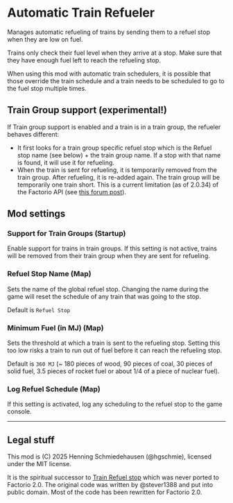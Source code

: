 # Automatic Train Refueler

Manages automatic refueling of trains by sending them to a refuel stop when they are low on fuel.

Trains only check their fuel level when they arrive at a stop. Make sure that they have enough fuel left to reach the refueling stop.

When using this mod with automatic train schedulers, it is possible that those override the train schedule and a train needs to be scheduled to go to the fuel stop multiple times.

## Train Group support (experimental!)

If Train group support is enabled and a train is in a train group, the refueler behaves different:

- It first looks for a train group specific refuel stop which is the Refuel stop name (see below) + the train group name. If a stop with that name is found, it will use it for refueling.
- When the train is sent for refueling, it is temporarily removed from the train group. After refueling, it is re-added again. The train group will be temporarily one train short. This is a current limitation (as of 2.0.34) of the Factorio API (see [this forum post](https://forums.factorio.com/viewtopic.php?t=126811)).

## Mod settings

### Support for Train Groups (Startup)

Enable support for trains in train groups. If this setting is not active, trains will be removed from their train group when they are sent for refueling.

### Refuel Stop Name (Map)

Sets the name of the global refuel stop. Changing the name during the game will reset the schedule of any train that was going to the stop.

Default is `Refuel Stop`

### Minimum Fuel (in MJ) (Map)

Sets the threshold at which a train is sent to the refueling stop. Setting this too low risks a train to run out of fuel before it can reach the refueling stop.

Default is `360 MJ` (~ 180 pieces of wood, 90 pieces of coal, 30 pieces of solid fuel, 3.5 pieces of rocket fuel or about 1/4 of a piece of nuclear fuel).

### Log Refuel Schedule (Map)

If this setting is activated, log any scheduling to the refuel stop to the game console.

----

## Legal stuff

This mod is (C) 2025 Henning Schmiedehausen (@hgschmie), licensed under the MIT license.

It is the spiritual successor to [Train Refuel stop](https://mods.factorio.com/mod/TrainRefuelstop) which was never ported to Factorio 2.0. The original code was written by @stever1388 and put into public domain. Most of the code has been rewritten for Factorio 2.0.
